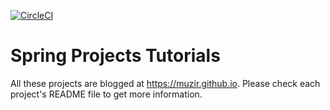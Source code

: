 [![CircleCI](https://circleci.com/gh/muzir/softwareLabs/tree/master.svg?style=svg)](https://circleci.com/gh/muzir/softwareLabs/tree/master)

# Spring Projects Tutorials
All these projects are blogged at https://muzir.github.io. 
Please check each project's README file to get more information. 
